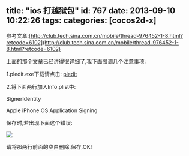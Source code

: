 title: "ios 打越狱包"
id: 767
date: 2013-09-10 10:22:26
tags:
categories: [cocos2d-x]
---



参考文章:[http://club.tech.sina.com.cn/mobile/thread-976452-1-8.html?retcode=6102](http://club.tech.sina.com.cn/mobile/thread-976452-1-8.html?retcode=6102)
<!--more-->


上面的那个文章已经讲得很详细了,我下面强调几个注意事项:

1.pledit.exe下载请点击: [pledit](http://blog.justbilt.com/wp-content/uploads/2013/09/pledit.exe)


2.将下面两行加入Info.plist中:

<key>SignerIdentity</key>

<string>Apple iPhone OS Application Signing</string>

保存时,若出现下面这个错误:

![](/images/ded7a0aa1bcde6a8beade558317ba4e742bca3a1.jpg)



请将那两行前面的空白删除,保存,OK!




